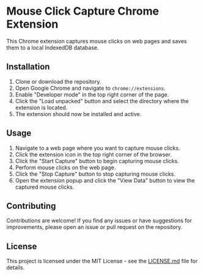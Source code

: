 # Mouse Click Capture Chrome Extension

This Chrome extension captures mouse clicks on web pages and saves them to a local IndexedDB database.

## Installation

1. Clone or download the repository.
2. Open Google Chrome and navigate to `chrome://extensions`.
3. Enable "Developer mode" in the top right corner of the page.
4. Click the "Load unpacked" button and select the directory where the extension is located.
5. The extension should now be installed and active.

## Usage

1. Navigate to a web page where you want to capture mouse clicks.
2. Click the extension icon in the top right corner of the browser.
3. Click the "Start Capture" button to begin capturing mouse clicks.
4. Perform mouse clicks on the web page.
5. Click the "Stop Capture" button to stop capturing mouse clicks.
6. Open the extension popup and click the "View Data" button to view the captured mouse clicks.

## Contributing

Contributions are welcome! If you find any issues or have suggestions for improvements, please open an issue or pull request on the repository.

## License

This project is licensed under the MIT License - see the [LICENSE.md](LICENSE.md) file for details.
